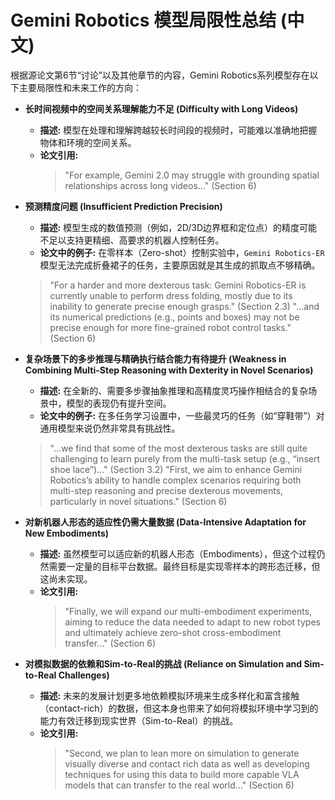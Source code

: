 # Gemini Robotics 模型局限性总结 (中文)

根据源论文第6节“讨论”以及其他章节的内容，Gemini Robotics系列模型存在以下主要局限性和未来工作的方向：

-   **长时间视频中的空间关系理解能力不足 (Difficulty with Long Videos)**
    -   **描述:** 模型在处理和理解跨越较长时间段的视频时，可能难以准确地把握物体和环境的空间关系。
    -   **论文引用:**
        > "For example, Gemini 2.0 may struggle with grounding spatial relationships across long videos..." (Section 6)

-   **预测精度问题 (Insufficient Prediction Precision)**
    -   **描述:** 模型生成的数值预测（例如，2D/3D边界框和定位点）的精度可能不足以支持更精细、高要求的机器人控制任务。
    -   **论文中的例子:** 在零样本（Zero-shot）控制实验中，`Gemini Robotics-ER` 模型无法完成折叠裙子的任务，主要原因就是其生成的抓取点不够精确。
    > "For a harder and more dexterous task: Gemini Robotics-ER is currently unable to perform dress folding, mostly due to its inability to generate precise enough grasps." (Section 2.3)
    > "...and its numerical predictions (e.g., points and boxes) may not be precise enough for more fine-grained robot control tasks." (Section 6)

-   **复杂场景下的多步推理与精确执行结合能力有待提升 (Weakness in Combining Multi-Step Reasoning with Dexterity in Novel Scenarios)**
    -   **描述:** 在全新的、需要多步骤抽象推理和高精度灵巧操作相结合的复杂场景中，模型的表现仍有提升空间。
    -   **论文中的例子:** 在多任务学习设置中，一些最灵巧的任务（如“穿鞋带”）对通用模型来说仍然非常具有挑战性。
    > "...we find that some of the most dexterous tasks are still quite challenging to learn purely from the multi-task setup (e.g., “insert shoe lace”)..." (Section 3.2)
    > "First, we aim to enhance Gemini Robotics’s ability to handle complex scenarios requiring both multi-step reasoning and precise dexterous movements, particularly in novel situations." (Section 6)

-   **对新机器人形态的适应性仍需大量数据 (Data-Intensive Adaptation for New Embodiments)**
    -   **描述:** 虽然模型可以适应新的机器人形态（Embodiments），但这个过程仍然需要一定量的目标平台数据。最终目标是实现零样本的跨形态迁移，但这尚未实现。
    -   **论文引用:**
        > "Finally, we will expand our multi-embodiment experiments, aiming to reduce the data needed to adapt to new robot types and ultimately achieve zero-shot cross-embodiment transfer..." (Section 6)

-   **对模拟数据的依赖和Sim-to-Real的挑战 (Reliance on Simulation and Sim-to-Real Challenges)**
    -   **描述:** 未来的发展计划更多地依赖模拟环境来生成多样化和富含接触（contact-rich）的数据，但这本身也带来了如何将模拟环境中学习到的能力有效迁移到现实世界（Sim-to-Real）的挑战。
    -   **论文引用:**
        > "Second, we plan to lean more on simulation to generate visually diverse and contact rich data as well as developing techniques for using this data to build more capable VLA models that can transfer to the real world..." (Section 6)
